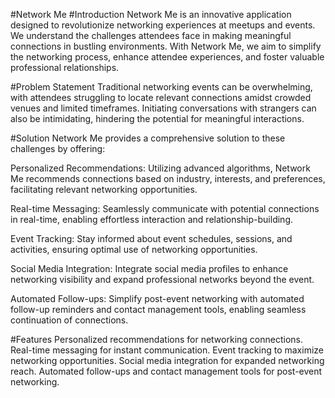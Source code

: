 #Network Me
#Introduction
Network Me is an innovative application designed to revolutionize networking experiences at meetups and events. We understand the challenges attendees face in making meaningful connections in bustling environments. With Network Me, we aim to simplify the networking process, enhance attendee experiences, and foster valuable professional relationships.

#Problem Statement
Traditional networking events can be overwhelming, with attendees struggling to locate relevant connections amidst crowded venues and limited timeframes. Initiating conversations with strangers can also be intimidating, hindering the potential for meaningful interactions.

#Solution
Network Me provides a comprehensive solution to these challenges by offering:

Personalized Recommendations: Utilizing advanced algorithms, Network Me recommends connections based on industry, interests, and preferences, facilitating relevant networking opportunities.

Real-time Messaging: Seamlessly communicate with potential connections in real-time, enabling effortless interaction and relationship-building.

Event Tracking: Stay informed about event schedules, sessions, and activities, ensuring optimal use of networking opportunities.

Social Media Integration: Integrate social media profiles to enhance networking visibility and expand professional networks beyond the event.

Automated Follow-ups: Simplify post-event networking with automated follow-up reminders and contact management tools, enabling seamless continuation of connections.

#Features
Personalized recommendations for networking connections.
Real-time messaging for instant communication.
Event tracking to maximize networking opportunities.
Social media integration for expanded networking reach.
Automated follow-ups and contact management tools for post-event networking.
